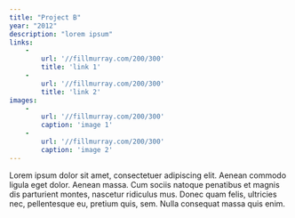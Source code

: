 ```yaml
---
title: "Project B"
year: "2012"
description: "lorem ipsum"
links:
    - 
        url: '//fillmurray.com/200/300'
        title: 'link 1'
    - 
        url: '//fillmurray.com/200/300'
        title: 'link 2'
images:
    -
        url: '//fillmurray.com/200/300'
        caption: 'image 1'
    -
        url: '//fillmurray.com/200/300'
        caption: 'image 2'
---
```


Lorem ipsum dolor sit amet, consectetuer adipiscing elit. Aenean commodo ligula eget dolor. Aenean massa. Cum sociis natoque penatibus et magnis dis parturient montes, nascetur ridiculus mus. Donec quam felis, ultricies nec, pellentesque eu, pretium quis, sem. Nulla consequat massa quis enim.
